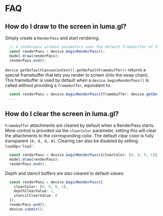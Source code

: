 # FAQ


## How do I draw to the screen in luma.gl?

Simply create a `RenderPass` and start rendering.

```typescript
  // A renderpass without parameters uses the default framebuffer of the device's default CanvasContext 
  const renderPass = device.beginRenderPass();
  model.draw(renderPass);
  renderPass.end();
```

`device.getDefaultCanvasContext().getDefaultFramebuffer()` returns a special framebuffer that lets you render to screen (into the swap chain). This framebuffer is used by default when a `device.beginRenderPass()` is called without providing a `framebuffer`, equivalent to: 

```typescript
  const renderPass = device.beginRenderPass({framebuffer: device.getDefaultCanvasContext().getDefaultFramebuffer()});
  ...
```

## How do I clear the screen in luma.gl?

`Framebuffer` attachments are cleared by default when a RenderPass starts. More control is provided via the `clearColor` parameter, setting this will clear the attachments to the corresponding color. The default clear color is fully transparent `[0, 0, 0, 0]`. Clearing can also be disabled by setting `loadOp='load'`.

```typescript
  const renderPass = device.beginRenderPass({clearColor: [0, 0, 0, 1]});
  model.draw(renderPass);
  renderPass.end();
```

Depth and stencil buffers are also cleared to default values:

```typescript
  const renderPass = device.beginRenderPass({
    clearColor: [0, 0, 0, 1],
    depthClearValue: 1,
    stencilClearValue: 0
  });
  renderPass.end();
  device.submit();
```
